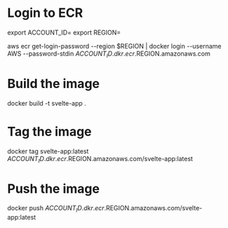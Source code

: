 # Login to ECR
export ACCOUNT_ID=<your account id>
export REGION=<your region>

aws ecr get-login-password --region $REGION | docker login --username AWS --password-stdin $ACCOUNT_ID.dkr.ecr.$REGION.amazonaws.com

# Build the image
docker build -t svelte-app .

# Tag the image
docker tag svelte-app:latest $ACCOUNT_ID.dkr.ecr.$REGION.amazonaws.com/svelte-app:latest

# Push the image
docker push $ACCOUNT_ID.dkr.ecr.$REGION.amazonaws.com/svelte-app:latest

